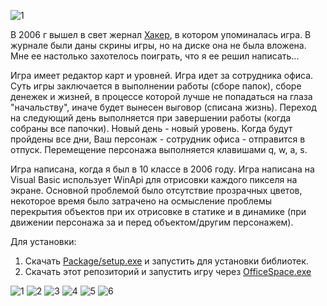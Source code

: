 ![1](https://user-images.githubusercontent.com/11336712/196006084-c054a8ae-2c7f-4759-ac5f-028d8191e1b8.gif)

В 2006 г вышел в свет жернал [Хакер](Xakep.pdf), в котором упоминалась игра. В журнале были даны скрины игры, но на диске она не была вложена. Мне ее настолько захотелось поиграть, что я ее решил написать...

Игра имеет редактор карт и уровней. Игра идет за сотрудника офиса. Суть игры заключается в выполнении работы (сборе папок), сборе денежек и жизней, в процессе которой лучше не попадаться на глаза "начальству", иначе будет вынесен выговор (списана жизнь). Переход на следующий день выполняется при завершении работы (когда собраны все папочки). Новый день - новый уровень. Когда будут пройдены все дни, Ваш персонаж - сотрудник офиса - отправится в отпуск. Перемещение персонажа выполняется клавишами q, w, a, s.

Игра написана, когда я был в 10 классе в 2006 году. Игра написана на Visual Basic использует WinApi для отрисовки каждого пикселя на экране. Основной проблемой было отсутствие прозрачных цветов, некоторое время было затрачено на осмысление проблемы перекрытия объектов при их отрисовке в статике и в динамике (при движении персонажа за и перед объектом/другим персонажем).

Для установки:
1. Скачать [Package/setup.exe](Package/setup.exe) и запустить для установки библиотек.
2. Скачать этот репозиторий и запустить игру через [OfficeSpace.exe](OfficeSpace.exe)

![1](https://user-images.githubusercontent.com/11336712/195995142-98bd8037-f149-4ca7-ae3d-a95dd4f9780d.jpg)
![2](https://user-images.githubusercontent.com/11336712/195995147-52ca8737-4807-41aa-9c9b-5f8b0a4b3c5e.jpg)
![3](https://user-images.githubusercontent.com/11336712/195995152-2186bab3-3e40-4848-8d39-ed5cb13b25e4.jpg)
![4](https://user-images.githubusercontent.com/11336712/195995155-358aa460-61bf-4f90-85a3-d5dcd14d3ca8.jpg)
![5](https://user-images.githubusercontent.com/11336712/195995156-8871cfba-c511-4d34-93b3-d6b7ade5be2e.jpg)
![6](https://user-images.githubusercontent.com/11336712/195995157-05be783a-c8cf-4515-b2eb-3e1795cc0ce9.jpg)
